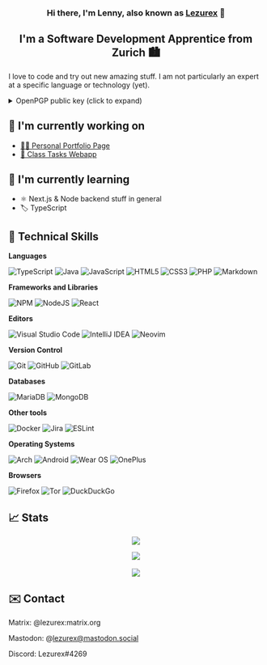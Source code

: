 <h3 align="center">
  Hi there, I'm Lenny, also known as <a href="https://lezurex.dev/" target="_blank">Lezurex</a> 👋
</h3>

<h2 align="center">
  I'm a Software Development Apprentice from Zurich 🏙
</h2>

I love to code and try out new amazing stuff. I am not particularly an expert at a specific language or technology (yet).

<details>
  <summary>OpenPGP public key (click to expand)</summary>
  
  ```txt
-----BEGIN PGP PUBLIC KEY BLOCK-----
mQINBGENtTMBEADMPdEeH85awHa08tc/97wSxNBp3MqE4xiZKzgo/qTZVTL0I9/7
h4270cqgPqU3GE8L3zMPltmgBUreDO7JbrPoo1dzTHGCJIKMqvTDL1mSUxrBqBsj
HLtAY68PTcBNd/vcBw+WhjC5VxNbFSB9qOVrJ8SBcoepxc2f72Bn1ekzte/zTgh0
WQqDF6T8E92pVZ2bD7Fteazd2j8k85R4RlW/fzhUzVRvPj1EiTPRQdy9ZPBgTY63
bVlhMMqEUlbZZVZOvjSgSkaBcYHNN690ebKagpJ33BI3HkZWM/VoqLhK6Te+RF/A
MQxY9hzRVXDpXCK3xpyy9TE8RytGQ8fRZUWCRcYCd9JIzH3m5veRsIcnkYPV472Z
QUEW+7NRlm/cRthlPIyoIRm4xLD8ACpmGy2epzewdRie3Ng9vfE/UufJSGMqB8G5
F2ZFdTJmLq5p3xxpJ1IwO47LXec7hlNGpJBYIhgIrE01JMhWJ7bS0oEceBjCnu5b
t0pB0xIOVP6Ra+UU0q8msbXnR9/mZPoHhUpF6bWuwb1Sab29ueGpRRO5ZWWLBSUY
ghGvRMjUTMNSyJ10auVgYa53Tg2XpP+Y08vb7JSbvg8iec0KYnYrQZakjNLYmpfF
fcxy9OPP6URyMdXek8mWjiXvGpMlcchWygs5gIuyKqpE1+rU4Vj33x7ihQARAQAB
tCNMZW5ueSBBbmdzdCA8bGVubnkuYW5nc3RAZWFzeWlkLmNoPokCUQQTAQgAOwIb
AwULCQgHAgYVCgkICwIEFgIDAQIeAQIXgBYhBAuXVFP9+0hJoVc/Ct1Wm76mw51Y
BQJhDbcFAhkBAAoJEN1Wm76mw51YmaIQALTG8t6D1x9pCPz2Ij8OO4UPO9sTzq0l
Ku7NYR7enMwiiXICEWIEfj7dUUHvo2q7pDM2jlWKR9w22/I5tTFRtzIQIgoCgFaj
tcO8NIvb81+vMlxSSiB93HCIQoC5tEGeBCaEh4SIK7T1juQU9bOK+lfDAVP23uBV
EnCXFcnZe4Qilhq9M9ybVyjrmb3O1gljC5CQ9N9ym1nZ9u99oITe9xNTHRYUNraN
+LmC7TsRWLe6DT5WvoL/oXeWsNZAsX1jCfJ1XZdLPMg4HU7emLC4cKUUAe521rAa
/BliuIBEfHQKTZWjPYnAZ8jqoGI5LqkQffOHfH/EdBVJycIgKp45t2w1BX+2Ab2M
uD6lc2gzzhxMRWYk9DxsMPCdGqJ+PKQVGGaDWnlzZP0Y7t+QicX48pzILrv0Bf9W
NtALaCavyLDh2RJzkl9quWrOCPJKL64SPbnaSbLWnhikQ8ANvInj/A21kj6kuIhz
m0x2KMZYQsc4Bd84i20i1gaSWIV92Xr9zrsXm82IMAAK7otFMwLwd/mE7hi4EyzU
rkR6+SyiXHXiRwR5u0dDm4OfpIlY9UhdvQDNzH21rmJ0HdVNnBMpQef8peUKoxc/
BbyWuDUG232q4QBEVFPsy6tY/pW7hqBffzBMYGShQrHUfBgIr7piV3XE8DRcvCBT
moG9i5+buAUSiQJUBBMBCAA+AhsDBQsJCAcCBhUKCQgLAgQWAgMBAh4BAheABQkF
EpErFiEEC5dUU/37SEmhVz8K3VabvqbDnVgFAmJer7UACgkQ3VabvqbDnVjsdg//
Ta/QUcAMPUCE9C2GUJfScSedEfQZ1H+70uS6nDB61QivcHskeT4jRGH4WmUXl1Ve
UmVG0taOtbjSn8Vkymzoavuvbn2EkJb95BQ2FyrossEpABuhiqyOaCWSgHrZu4ZG
fMgUunuOL0HwbgNg5IpmHX/SoSnfM5bO0J2+F8wDHJcSSyFPiqPN2n3cTykUUvc7
B1qkwGTwTOmYOyoKUlvqKNrRwApz2GFSVuh7S82FIoDzLjkW5FoK6zjpH+d0Olat
lmG73ZvIoM3My55ME3Nrns3AbjtTl9DonHodBq4wC190lwCIJvS0uP7/XWSlS8/f
cWUunHALy/qPUgb0Y98V0rAgEt2q71nH7lnAmp927na4CuxeNMdr5r+kWwAXIWZh
V00jU3hDMYegoQamtydwNKqeRwSG2Wnoa2XmLPZBwGD7VUmGUNiUhw62On6fLEoV
PxRyWXhBhwzZd83I/8RkcyqrDMjUciYOpzZt25T8F8bgjpxXCbtm+WMRrXFGNYMK
UmDmvAlr3yMGhoY0jfedKyJCWbEvlZX1RfZMBW5BCrWVs9eSMFJU9+tfiRwCsXKK
IDKMsZubFO7qngSoCT4BWFuPBNevSeRkSPbSGUA+sZUyPoy8TNu79ZqobSXIBB2D
dF77Dw4T4pKKxG51ZtFAF86yTJ/xNdixO/lSi4+cV+e0IUxlbm55IEFuZ3N0IDxt
cmJ1aWxkMjdAZ21haWwuY29tPokCTgQTAQgAOBYhBAuXVFP9+0hJoVc/Ct1Wm76m
w51YBQJhDbWLAhsDBQsJCAcCBhUKCQgLAgQWAgMBAh4BAheAAAoJEN1Wm76mw51Y
WgUP/Al5+fJVjmkLT/7dJUfOpuy0cs7z0ouCfxIcTdt7k3kH2imGfIks1oOw4pA3
Cy8jdMYPCV0Hyjtx4gocDfmnd2iBKU+70yQB6hMykrlsSAtMDjGeHI2djbD1bAoL
zA0C/35LfU+nDysNLyHxI2wOsjLpuPZX90RTMf57rF0rxAVSg6JudGOR+0qnK6VW
FftbZ56EQvULKa6M1x3wafFINuu0+GNUssVq3RMnuOJsfQqM0yF27gxAN46PCRDt
YvYvhOmDKi3PvlJxVSr3qIJ5Z2lsG94hPFidOdlXyRKm9d7RPsOPPqZk0/ZpmZbh
F6fbKN1m4PDkT4LzUOBuowWXAhg6a7x4P0V3tQcbqlvs7XRpzwlQ73y6aXT3bu/E
QoGIwlqB49Zaq9EyD3oExB0oiXpBY8FewF34JKKNoXJrJTaB49Ljk5Gj97zYDmH8
IQQYA0/DUoGqA8624dYqzeQbGbZMhYaYlnOtOYv0Masqi/ZaqGb41jF/321uLkux
AIzv48X6YU7zUp1+MFZ+m9WuQ8rhcIdNipbN8EtCHjrCTO5Ei2GwHel86cipcenz
IIUvVizYNV++wySm9lJh2a8hbw5k4xcHy0HZfiXsipeAq12kypxKaFgr4mLcQFH2
wmm/m/WGPH75y3N7ixqji5tJF0BeB0QjcDS8MCPJJjB/Jmf4iQJUBBMBCAA+AhsD
BQsJCAcCBhUKCQgLAgQWAgMBAh4BAheAFiEEC5dUU/37SEmhVz8K3VabvqbDnVgF
AmJb+3sFCQUSkSsACgkQ3VabvqbDnVjapA/+PL77vLCLDg7Bw6LN0M2xiPYO+/e8
kMValavpPDxM+hMHWRT60UkeUlIHkMmTDD1LDIY4Vl6W7r/bIh3NXZLmnmPaU8Gr
RWIhiHy8RC4BR+dhf6kKgW5DvJ3eEWX/wYy9msIcENMFR1Rix5bbpOlwLmaMqWsN
nWQG/hUvzlJ4+jNli/uYTx2CW/IAQoa9UyuPoI+AFYXx8bjUgB32Rtvltm1TYrmk
7suPjmkJLI3HSabIpH0QBIi6qp/sj8V8g/kHBP/8sWdr8+o0QCC4nE3u8bMShwe0
TvQlCPKkxPLyE3QJkFz7upJzBJqMAtEzj/i61tWsZicpNzVaBHC/4vnD4Uoq5VFa
3xjEzOMkIHf6Oeu68koopXhX7xsdA2SViQHlfpx918qGqgmwDIeBQgRLRA+kcEi4
2RC1zMCTzts2Abm3jQ/3lKrvMNANU5HOo1BphjWEMODpfzaclYCVNNvktiOZvfbs
rCqOS0NggGotBSTsD60bBDjMQKi/EiOvcACp/o53IEx5wwp342+qLHRM817qlFVM
YGL2Seiug3qilaLov1ioSjo3OO6wM+ZRuWf4l9cbTiB9C30mz9nY9CQ8jfmB+sNh
CJeX2OoGENJChthkED5RmwZesaVGdx6QEqee8IlfmZRWhLKf1fsyZbTwLy+kq/3g
mii84O0WOcmUWdW0IExlbm55IEFuZ3N0IDxsZW5ueS5hbmdzdEBtZ2IuY2g+iQJO
BBMBCAA4FiEEC5dUU/37SEmhVz8K3VabvqbDnVgFAmEaof0CGwMFCwkIBwIGFQoJ
CAsCBBYCAwECHgECF4AACgkQ3VabvqbDnVhRaBAAq7o8XCrdigWtxWoqm5rKDvp9
tGQEMrXXa23nOr0u+dh/tEIv6fBxN+p06NPqFvkc1O7VE/7XMk/wKtlKf6YGttJW
yABUfJRiOLLAsuymCqX7wPZFN3n6/qeXFRM7SZlsW/7HNGV0FolmZO+oRFUfoNMp
DgSRIsTVJoFVgGaDgG33XFCffKpfPfhqUaYgtfKZfWKk1umCXIVi3XJTm0DaqKzU
FM5F7jCr/hP/w47F8158uwEahf17adeksS7iqpK5nsZzUG7wd8MGAbM/XQ5IiOny
Eko9ak/vaL7sigmTRElNBBDGlP4QpCBLq3BfNB4RtEgbFqx57hn1fOVBb+9vyktb
XjL54eM/xI4DnUeVbGbWihP2wkOKpEpMaESo8iPZOrQp4ErWpDSeoqOYw+QPxlxx
C3v1QP4oTT0viRsf/axav82sFxNjQR9EjEwn5jZi42FoucMQacXFUWouPFIl4L3+
6Wwqva1iPuzgPmfJxOUS/ql8RAJHy/wfOOs4xPcDsphqR8+phJr4DW26/ogGbqKP
OUjWRhxbpPMIntm9e/aJxvsINGvwrOQ8CEAzVwR+Xb0YE5s+udgz2yageo4a4Axv
KFULenPWiv4TzwK1w4qqcRxk7HtuRRJUxPEELAsd5JEarijk3BNWPFePh8b8E7u9
Bh9aXQkRzrvBPLelS2uJAlQEEwEIAD4CGwMFCwkIBwIGFQoJCAsCBBYCAwECHgEC
F4AWIQQLl1RT/ftISaFXPwrdVpu+psOdWAUCYlv7ewUJBRKRKwAKCRDdVpu+psOd
WNuxEACXSoFEI1PgdDR9GvWMRvBtrrvc1PD6unaDFOt3tHBSBPxxmIRAXQzB3WF0
DLE4yHHP5ZkRmJ0RDog6n/MPu+kifJC4cOQaqox5Z9Y4M40C4QP/9apoVdAzjHTe
uKaUoH2nxDZkG/8A3VTc9QLT+4BEAqvXJcT/ioZJ3OR7hCs/nW5YWLtZrHOQ0Hmi
viraA0EvBrm3AIkudtxhsC6yrZwccnlorqblnx8XsuLKD6hftuFSNwWw8cZ+Ycef
WQ1P1E/WHBy2iV9wnO6OTNbDr9n9o2pucGRF9dpSBNnpzqa+Y+vMVgjEwm/d/nHu
RqH2HcQm6K327Hcw0BdyxEn53REn0eEMwpkTX2UDKCSWmslhcvqmIs68ZDjWVszk
erGHj2CH5uGdOBYmUXGGWwexRBpjEkBGLWkT2yYnslvcjyKDtflvWloldxHS2COZ
GVUOs11cgVXxWxEr1pQzbOcM6fNb98zWWTXfQVpSCABydM6T2BCr/VIG2vYy75eC
+vMTuzE3U9zOWhmfTS1uI6q8LRcFX7O21fpXCvahACQlCZsgx3mLYpzCIbLQpvT0
mG7B+ng/J5Z2SyeTcdGlqMOd1vZyR0wLTtg17YVhKqkxNW7PwTiB4qmvanZtvJzO
jz2k1xcAM3+OIWJWKPzOkm+2yqW/sXgIKC6IcI6JX3rvi+a5PbQkTGVubnkgQW5n
c3QgPGxlbm55QGZhbWlsaWUtYW5nc3QuY2g+iQJXBBMBCABBAhsDBQkFEpErBQsJ
CAcCBhUKCQgLAgQWAgMBAh4BAheAFiEEC5dUU/37SEmhVz8K3VabvqbDnVgFAmJe
sN4CGQEACgkQ3VabvqbDnVjoWg/9GqA/0QCzwd2//lu1986Mbqhwx5QdIlZ9Bkkc
Tum3J6tH/JtQbMZxkUC5gVWDWU4L/katPgHqyFRYADmMcHB0ZS3L3+Bx9F+PhuJG
SOFaOw7vxFr+j5Z3gG6zDZ5Ct6qPkkQob1qZAJsaNfVTXiohNJBqjWbrACHPLgup
uWYK6weK1yTAO2Ikpom6XmxY0zk4xAWCR4M9pSD4pKuQqWiThsstIUKNUCB0iFdx
29/NvY8hLTAIHe5lsHmGqJQtblt4H1MgdT0rFSCjtGOvTGiWr0U9HKPKZGBsBLYI
TbS9sS/Un5f9V1bh1TXeGkxM0XxT36wUtGEPhHTJiupT8MApvaeOOXljpOst8IN6
tyDHVS04YnH2/MFsZ/WP+wzJEoVcK4ukNO2xxE8uewS5bIkfA1IHRv+KvjSWCpwj
hV6qw/y/KKyfYWLmgNgf+lRDzSdaoqhf5nBDpivY8UTAUePcXqGtuUYEaUAmkvXs
r//BZ4EFg2Pqs7vKwyswbHQQftGcFhaFoooZSnDe7krPPboQKvMbK8q5dIr1wIiU
ZqLGjyl2WhC2cjeyftAm12njjOc4XHepWWPp2uAo+pF7jHX4z0Z9OgIPtIfdFMwV
hCiY5S7MwVBm7AFIm9Gl7hN1vx2LtnsHluSEVQbM0PTpqvFCuXSXUnijhpzLeq/Q
hTN6q3K5Ag0EYQ21MwEQAOQY52MFse7Rv1CJPVHvPL8eTwfx9glpxCO/FycOzEE7
sKadru4AJF/YwbynbOKjERHJ2caRiSuXYi1bTJeG6oUJJTOAmBKP32rFfwgO0oAl
0eYmAZmqcmSt5049/+CUVLD/1o9fEddbBkcZ15bcl4a8emZjAwi/gzdRYDxD0S2G
G3U3JdL6HIL69SKAMkzvMWJR+YTosslZoTTb8Rw2fRPpfWduUVZ4UIDX18P3vu5n
iPE7oToJuhQyGhwmAQbXlcbiPxJTVc2LjVuynOqlrK00BnCwww7uhe7ZiSXIwsIV
0l2UBCohQlfJka/Z2nCRV4jjRZxdLAfkS/bXvUJC2J2APGeCeIGEWcBdFToa8/lk
GPk232CF6K+SLmaS85mh66JGXj49+hXfTCcO2D79MSLPzRnUuYfDolEM8aNfzGlO
IpmYTCG7sEn/jwLw0+IPSxvz06ljl2ieFOFt7HPMknah40mAIFGBiwge10A5s0M9
+lyZirm3q0oUOvbND6dPqHJS5S1v1QYuiuYu6RseaFh7RXdapOzCuBgB2UxnnOT4
zyGYSK4GUn3ngdaTljI4SCeUN18gTYI1X2dUU/LURgPe2rk+TWLHr9u6ha9Mvu9N
13vgqza/yLMo9ogdii/tEwNEdfTxNawgvRIgZ5nj2MKQANGNjexlih49suPH1xmT
ABEBAAGJAjYEGAEIACAWIQQLl1RT/ftISaFXPwrdVpu+psOdWAUCYQ21MwIbDAAK
CRDdVpu+psOdWDveD/92DJt7If7PsTO8UVlnomEz49AK1/Q4QH4TeTEEW4PCDgr/
BvyPP2lM/GxIKkGL7sWgW6iNRqgSPhydeboxB4UNzysatIa8QHa8/jva2MNAkrYg
Bsox3a8fXGXAU37yT7Vt4HLHEm8EVah1qW+mtdlvEBjK+SQQE5M8tPLYARge0jJ1
1lZj9tQvCx3LLndllAXiOhKDL9rpwtBp+Ti05Ft5wwEYmNOlOPRz24IDm6bf2/VC
1jFX9DI1aCzhxRC/FQ5mcK2vfEr9L7NREJ6xeoyntvRnNn7YuGFxHeiXGk3cx6g5
cBoJA5TZjN53FyfwcRC6nKy/gQpaBfdWaiuQMw8toec0s/9Y1OXBFFiJ16Y+R46e
Mzzdo9LsoySOeSDx9KcqLh88/C8M7AkznJqBJ4A78yfwczPtOZ5jw6Zxq6gDkShP
ig/8jJTf+1VccYfdDjmRYXHesgeZCxZCM2uNYNBTBjqQx0+I5CaPJGxC2gxEd2sP
8Vu+zlacFaMbkpy3ez1Lbo5WwdFtY3kY5wdpNo4HHqJuNk3rwWszAEgFnkW9UMzc
XOJDfCxtPN/TmldGRVMWoM53AZuqfQ3UGnhqb84ybkOSv6H9Vaa5+d2Fo+hEiUzD
zLk0IFMw4xzQwK07GRkmOFj9RChgiokhrVTdJOL9BXlGASXj/Q/tzyS9/bpRqokC
PAQYAQgAJgIbDBYhBAuXVFP9+0hJoVc/Ct1Wm76mw51YBQJiW/t7BQkFEpEsAAoJ
EN1Wm76mw51YeEUQAJhUMHzfoFKv1oenKIx5gk7LmQ196PHkyfSOm8VY5OlG8hR2
NxfKO6pe3dPRa+XHfZYfoV6el9pWoHNa0PzNHH4OLQVsWU9Vgdab+WEMZokdGkS6
gM9H9+4mKsKsdS+rLhNHk6myvTIXBKF49wL1TVp80KfMQPdfZLsZ6O1xo8tQmwDX
O+rPF/GZeQeHA/xhzQjSNl8oLrPKxkEabCbO12qVjgYbL99BUAf2ZAXHb5ieieDa
tVctC7B2PPzUQnDkoz4zng3MNKu+pv4ReGiWKNohdREdbpJMJ/YR7vOnFQNXflsA
tbEhyStFO10b4t2ALNxWy5FD/EuThfmIqUyN6iYy2ZnWy9OcuPW2g2+0ASUyrOte
YeSv0s9ceryDuPmA6pVvr31kxYZHCV+SBLtUM5F+SyfMMfVrtOhCUsP6R6xDrWM3
Y9NwJJwM7/Yy7ARcO2/A49ImO23CiDmigprZhnzwkMOjCviGnnshlY09oYYAY4IL
YOELweu06sPr9XqW5GV9DzR6YgrTYSXfaXDqtnlufBIjyFPnKsfMsg0oDklRsk8w
5/M+8Yq5W65n+SU34e8Zbo5EUjz+dZNfyOw1vvfl5+/zdF3+1mjt0I3nq6IwwJ+a
YwOXji1jdddqP1vZ95hho8R/eGls9bCng6WSP+TbE6a03bKS21rQ535R8g9m
=nrZi
-----END PGP PUBLIC KEY BLOCK-----
```
</details>

## 🔭 I'm currently working on
- [👨‍💻 Personal Portfolio Page](https://github.com/Lezurex/portfolio)
- [🏫 Class Tasks Webapp](https://github.com/Lezurex/openclass)

## 🌱 I'm currently learning

- ⚛ Next.js & Node backend stuff in  general
- 🏷️ TypeScript

## 💼 Technical Skills

**Languages**

![TypeScript](https://img.shields.io/badge/typescript-%23007ACC.svg?style=for-the-badge&logo=typescript&logoColor=white)
![Java](https://img.shields.io/badge/java-%23ED8B00.svg?style=for-the-badge&logo=java&logoColor=white)
![JavaScript](https://img.shields.io/badge/javascript-%23323330.svg?style=for-the-badge&logo=javascript&logoColor=%23F7DF1E)
![HTML5](https://img.shields.io/badge/html5-%23E34F26.svg?style=for-the-badge&logo=html5&logoColor=white)
![CSS3](https://img.shields.io/badge/css3-%231572B6.svg?style=for-the-badge&logo=css3&logoColor=white)
![PHP](https://img.shields.io/badge/php-%23777BB4.svg?style=for-the-badge&logo=php&logoColor=white)
![Markdown](https://img.shields.io/badge/markdown-%23000000.svg?style=for-the-badge&logo=markdown&logoColor=white)

**Frameworks and Libraries**

![NPM](https://img.shields.io/badge/NPM-%23000000.svg?style=for-the-badge&logo=npm&logoColor=white)
![NodeJS](https://img.shields.io/badge/node.js-6DA55F?style=for-the-badge&logo=node.js&logoColor=white)
![React](https://img.shields.io/badge/react-%2320232a.svg?style=for-the-badge&logo=react&logoColor=%2361DAFB)

**Editors**

![Visual Studio Code](https://img.shields.io/badge/Visual%20Studio%20Code-0078d7.svg?style=for-the-badge&logo=visual-studio-code&logoColor=white)
![IntelliJ IDEA](https://img.shields.io/badge/IntelliJIDEA-000000.svg?style=for-the-badge&logo=intellij-idea&logoColor=white)
![Neovim](https://img.shields.io/badge/NeoVim-%2357A143.svg?&style=for-the-badge&logo=neovim&logoColor=white)

**Version Control**

![Git](https://img.shields.io/badge/git-%23F05033.svg?style=for-the-badge&logo=git&logoColor=white)
![GitHub](https://img.shields.io/badge/github-%23121011.svg?style=for-the-badge&logo=github&logoColor=white)
![GitLab](https://img.shields.io/badge/gitlab-%23181717.svg?style=for-the-badge&logo=gitlab&logoColor=white)

**Databases**

![MariaDB](https://img.shields.io/badge/MariaDB-003545?style=for-the-badge&logo=mariadb&logoColor=white)
![MongoDB](https://img.shields.io/badge/MongoDB-%234ea94b.svg?style=for-the-badge&logo=mongodb&logoColor=white)

**Other tools**

![Docker](https://img.shields.io/badge/docker-%230db7ed.svg?style=for-the-badge&logo=docker&logoColor=white)
![Jira](https://img.shields.io/badge/jira-%230A0FFF.svg?style=for-the-badge&logo=jira&logoColor=white)
![ESLint](https://img.shields.io/badge/ESLint-4B3263?style=for-the-badge&logo=eslint&logoColor=white)

**Operating Systems**

![Arch](https://img.shields.io/badge/Arch%20Linux-1793D1?logo=arch-linux&logoColor=fff&style=for-the-badge)
![Android](https://img.shields.io/badge/Android-3DDC84?style=for-the-badge&logo=android&logoColor=white)
![Wear OS](https://img.shields.io/badge/-Wear%20OS-4285F4?style=for-the-badge&logo=wear-os&logoColor=white)
![OnePlus](https://img.shields.io/badge/OnePlus-%23F5010C.svg?style=for-the-badge&logo=oneplus&logoColor=white)

**Browsers**

![Firefox](https://img.shields.io/badge/Firefox-FF7139?style=for-the-badge&logo=Firefox-Browser&logoColor=white)
![Tor](https://img.shields.io/badge/Tor-7D4698?style=for-the-badge&logo=Tor-Browser&logoColor=white)
![DuckDuckGo](https://img.shields.io/badge/DuckDuckGo-DE5833?style=for-the-badge&logo=DuckDuckGo&logoColor=white)

## 📈 Stats

<p align="center">
<img src="https://wakatime.com/badge/user/6b3a8310-f065-46d9-a65b-35913b6b2ec8.svg">
</p>
<p align="center">
<img src="https://github-readme-stats.vercel.app/api?username=Lezurex&count_private=true&hide=stars&theme=onedark">
<br/>
<br/>
<img src="https://github-readme-stats.vercel.app/api/top-langs/?username=Lezurex&layout=compact&count_private=true&hide=VBA,Dockerfile&langs_count=8&theme=onedark">
</p>

## ✉️ Contact

Matrix: @lezurex:matrix.org

Mastodon: @lezurex@mastodon.social 

Discord: Lezurex#4269

